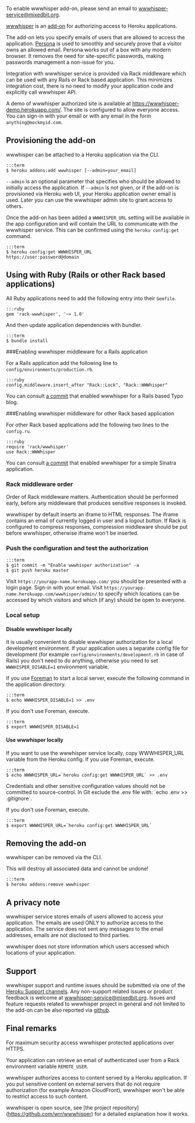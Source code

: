 To enable wwwhisper add-on, please send an email to
wwwhisper-service@mixedbit.org.

[wwwhisper](http://addons.heroku.com/wwwhisper) is an
[add-on](http://addons.heroku.com) for authorizing access to Heroku
applications.

The add-on lets you specify emails of users that are allowed to access
the application. [Persona](https://persona.org) is used to smoothly
and securely prove that a visitor owns an allowed email. Persona works
out of a box with any modern browser. It removes the need for
site-specific passwords, making passwords management a non-issue for
you.

Integration with wwwhisper service is provided via Rack middleware
which can be used with any Rails or Rack based application. This
minimizes integration cost, there is no need to modify your
application code and explicitly call wwwhisper API.

A demo of wwwhisper authorized site is available at
https://wwwhisper-demo.herokuapp.com/. The site is configured to allow
everyone access. You can sign-in with your email or with any email in
the form `anything@mockmyid.com`.

## Provisioning the add-on

wwwhisper can be attached to a Heroku application via the CLI.

    :::term
    $ heroku addons:add wwwhisper [--admin=your_email]

`--admin` is an optional parameter that specifies who should be
allowed to initially access the application. If `--admin` is not
given, or if the add-on is provisioned via Heroku web UI, your Heroku
application owner email is used. Later you can use the wwwhisper admin
site to grant access to others.

Once the add-on has been added a `WWWHISPER_URL` setting will be
available in the app configuration and will contain the URL to
communicate with the wwwhisper service. This can be confirmed using the
`heroku config:get` command.

    :::term
    $ heroku config:get WWWHISPER_URL
    https://user:password@domain


## Using with Ruby (Rails or other Rack based applications)

All Ruby applications need to add the following entry into their
`Gemfile`.

    :::ruby
    gem 'rack-wwwhisper', '~> 1.0'

And then update application dependencies with bundler.

    :::term
    $ bundle install

###Enabling wwwhisper middleware for a Rails application

For a Rails application add the following line to
`config/environments/production.rb`.

    :::ruby
    config.middleware.insert_after "Rack::Lock", "Rack::WWWhisper"

You can consult [a
commit](https://github.com/wrr/typo/commit/70acd99924dd59fab45efccc426233a2d9ee4f7e)
that enabled wwwhisper for a Rails based Typo blog.

###Enabling wwwhisper middleware for other Rack based application

For other Rack based applications add the following two lines to the
`config.ru`.

    :::ruby
    require 'rack/wwwhisper'
    use Rack::WWWhisper

You can consult [a
commit](https://github.com/wrr/heroku-sinatra-app/commit/f152a4370d6b1c881f8dd60a91a3f050a8c6389b)
that enabled wwwhisper for a simple Sinatra application.

### Rack middleware order

Order of Rack middleware matters. Authentication should be
performed early, before any middleware that produces sensitive
responses is invoked.

wwwhisper by default inserts an iframe to HTML responses. The iframe
contains an email of currently logged in user and a logout button. If
Rack is configured to compress responses, compression middleware
should be put before wwwhisper, otherwise iframe won't be inserted.

### Push the configuration and test the authorization

    :::term
    $ git commit -m "Enable wwwhisper authorization" -a
    $ git push heroku master

Visit `https://yourapp-name.herokuapp.com/` you should be presented
with a login page. Sign-in with your email. Visit
`https://yourapp-name.herokuapp.com/wwwhisper/admin/` to specify which
locations can be accessed by which visitors and which (if any) should
be open to everyone.

### Local setup

#### Disable wwwhisper locally

It is usually convenient to disable wwwhisper authorization for a
local development environment. If your application uses a separate
config file for development (for example
`config/environments/development.rb` in case of Rails) you don't need
to do anything, otherwise you need to set `WWWHISPER_DISABLE=1`
environment variable.

If you use [Foreman](config-vars#local_setup) to start a local server,
execute the following command in the application directory.

    :::term
    $ echo WWWHISPER_DISABLE=1 >> .env

If you don't use Foreman, execute.

    :::term
    $ export WWWHISPER_DISABLE=1

#### Use wwwhisper locally

If you want to use the wwwhisper service locally, copy WWWHISPER_URL
variable from the Heroku config. If you use Foreman, execute.

    :::term
    $ echo WWWHISPER_URL=`heroku config:get WWWHISPER_URL` >> .env

<p class="warning" markdown="1"> Credentials and other sensitive
configuration values should not be committed to source-control. In Git
exclude the .env file with: `echo .env >> .gitignore`. </p>

If you don't use Foreman, execute.

    :::term
    $ export WWWHISPER_URL=`heroku config:get WWWHISPER_URL`

## Removing the add-on

wwwhisper can be removed via the CLI.

<div class="warning" markdown="1">This will destroy all associated data and cannot be undone!</div>

    :::term
    $ heroku addons:remove wwwhisper

## A privacy note

wwwhisper service stores emails of users allowed to access your
application. The emails are used ONLY to authorize access to the
application. The service does not sent any messages to the email
addresses, emails are not disclosed to third parties.

wwwhisper does not store information which users accessed which
locations of your application.

## Support

wwwhisper support and runtime issues should be submitted via one of
the [Heroku Support channels](support-channels). Any non-support
related issues or product feedback is welcome at
wwwhisper-service@mixedbit.org. Issues and feature requests
related to wwwhisper project in general and not limited to the add-on
can be also reported via [github](https://github.com/wrr/wwwhisper).

## Final remarks

For maximum security access wwwhisper protected applications over HTTPS.

Your application can retrieve an email of authenticated user from a Rack
environment variable `REMOTE_USER`.

wwwhisper authorizes access to content served by a Heroku
application. If you put sensitive content on external servers that do
not require authorization (for example Amazon CloudFront), wwwhisper
won't be able to restrict access to such content.

wwwhisper is open source, see [the project repository]
(https://github.com/wrr/wwwhisper) for a detailed explanation how it
works.

